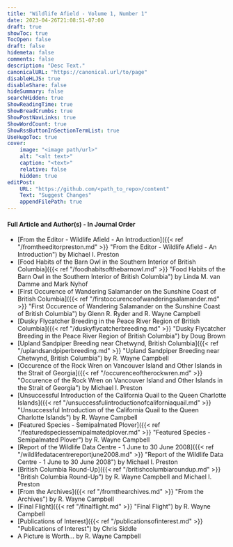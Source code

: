 ```yaml
---
title: "Wildlife Afield - Volume 1, Number 1"
date: 2023-04-26T21:08:51-07:00
draft: true
showToc: true
TocOpen: false
draft: false
hidemeta: false
comments: false
description: "Desc Text."
canonicalURL: "https://canonical.url/to/page"
disableHLJS: true 
disableShare: false
hideSummary: false
searchHidden: true
ShowReadingTime: true
ShowBreadCrumbs: true
ShowPostNavLinks: true
ShowWordCount: true
ShowRssButtonInSectionTermList: true
UseHugoToc: true
cover:
    image: "<image path/url>" 
    alt: "<alt text>" 
    caption: "<text>" 
    relative: false
    hidden: true
editPost:
    URL: "https://github.com/<path_to_repo>/content"
    Text: "Suggest Changes" 
    appendFilePath: true 
---
```


#### Full Article and Author(s) - In Journal Order
* [From the Editor - Wildlife Afield - An Introduction]({{< ref "/fromtheeditorpreston.md" >}} "From the Editor - Wildlife Afield - An Introduction") by Michael I. Preston
* [Food Habits of the Barn Owl in the Southern Interior of British Columbia]({{< ref "/foodhabitsofthebarnowl.md" >}} "Food Habits of the Barn Owl in the Southern Interior of British Columbia")  by Linda M. van Damme and Mark Nyhof
* [First Occurence of Wandering Salamander on the Sunshine Coast of British Columbia]({{< ref "/firstoccurenceofwanderingsalamander.md" >}} "First Occurence of Wandering Salamander on the Sunshine Coast of British Columbia")  by Glenn R. Ryder and R. Wayne Campbell
* [Dusky Flycatcher Breeding in the Peace River Region of British Columbia]({{< ref "/duskyflycatcherbreeding.md" >}} "Dusky Flycatcher Breeding in the Peace River Region of British Columbia") by Doug Brown
* [Upland Sandpiper Breeding near Chetwynd, British Columbia]({{< ref "/uplandsandpiperbreeding.md" >}} "Upland Sandpiper Breeding near Chetwynd, British Columbia") by R. Wayne Campbell
* [Occurence of the Rock Wren on Vancouver Island and Other Islands in the Strait of Georgia]({{< ref "/occurenceoftherockwren.md" >}} "Occurence of the Rock Wren on Vancouver Island and Other Islands in the Strait of Georgia") by Michael I. Preston
* [Unsuccessful Introduction of the California Quail to the Queen Charlotte Islands]({{< ref "/unsuccessfulintroductionofcaliforniaquail.md" >}} "Unsuccessful Introduction of the California Quail to the Queen Charlotte Islands") by R. Wayne Campbell
* [Featured Species - Semipalmated Plover]({{< ref "/featuredspeciessemipalmatedplover.md" >}} "Featured Species - Semipalmated Plover") by R. Wayne Campbell
* [Report of the Wildlife Data Centre - 1 June to 30 June 2008]({{< ref "/wildlifedatacentrereportjune2008.md" >}} "Report of the Wildlife Data Centre - 1 June to 30 June 2008") by Michael I. Preston
* [British Columbia Round-Up]({{< ref "/britishcolumbiaroundup.md" >}} "British Columbia Round-Up") by R. Wayne Campbell and Michael I. Preston
* [From the Archives]({{< ref "/fromthearchives.md" >}} "From the Archives") by R. Wayne Campbell
* [Final Flight]({{< ref "/finalflight.md" >}} "Final Flight") by R. Wayne Campbell
* [Publications of Interest]({{< ref "/publicationsofinterest.md" >}} "Publications of Interest") by Chris Siddle
* A Picture is Worth... by R. Wayne Campbell


